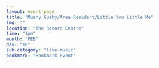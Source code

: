 ```yaml
---
layout: event-page
title: "Mushy Gushy/Area Resident/Little You Little Me"
img: ""
location: "The Record Centre"
time: "1pm"
month: "FEB"
day: "10"
sub-category: "live-music"
bookmark: "Bookmark Event"
---
```

